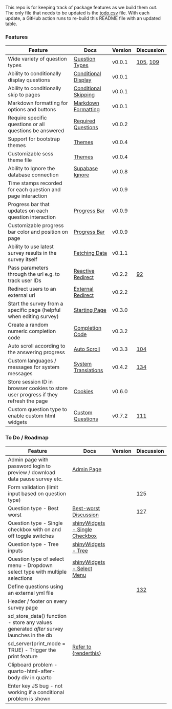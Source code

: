 
<!-- README.md is generated from README.Rmd. Please edit this file -->

This repo is for keeping track of package features as we build them out.
The only file that needs to be updated is the
[todo.csv](https://github.com/surveydown-dev/todo/blob/main/todo.csv)
file. With each update, a GitHub action runs to re-build this README
file with an updated table.

### Features

| Feature | Docs | Version | Discussion |
|----|----|----|----|
| Wide variety of question types | [Question Types](https://surveydown.org/manuals/question-types) | v0.0.1 | [105](https://github.com/orgs/surveydown-dev/discussions/105), [109](https://github.com/orgs/surveydown-dev/discussions/109) |
| Ability to conditionally display questions | [Conditional Display](https://surveydown.org/manuals/conditional-control#conditional-display) | v0.0.1 |  |
| Ability to conditionally skip to pages | [Conditional Skipping](https://surveydown.org/manuals/conditional-control#conditional-skipping) | v0.0.1 |  |
| Markdown formatting for options and buttons | [Markdown Formatting](https://surveydown.org/manuals/question-formatting#markdown-formatting) | v0.0.1 |  |
| Require specific questions or all questions be answered | [Required Questions](https://surveydown.org/manuals/server-options#required-questions) | v0.0.2 |  |
| Support for bootstrap themes | [Themes](https://surveydown.org/manuals/survey-components#changing-the-look-and-feel) | v0.0.4 |  |
| Customizable scss theme file | [Themes](https://surveydown.org/manuals/survey-components#changing-the-look-and-feel) | v0.0.4 |  |
| Ability to Ignore the database connection | [Supabase Ignore](https://surveydown.org/manuals/store-data#ignoring-the-supabase-connection) | v0.0.8 |  |
| Time stamps recorded for each question and page interaction |  | v0.0.9 |  |
| Progress bar that updates on each question interaction | [Progress Bar](https://surveydown.org/manuals/survey-components#progress-bar) | v0.0.9 |  |
| Customizable progress bar color and position on page | [Progress Bar](https://surveydown.org/manuals/survey-components#progress-bar) | v0.0.9 |  |
| Ability to use latest survey results in the survey itself | [Fetching Data](https://surveydown.org/manuals/fetch-data#reactive-fetching) | v0.1.1 |  |
| Pass parameters through the url e.g. to track user IDs | [Reactive Redirect](https://surveydown.org/manuals/redirect#reactive-redirect) | v0.2.2 | [92](https://github.com/orgs/surveydown-dev/discussions/92) |
| Redirect users to an external url | [External Redirect](https://surveydown.org/manuals/redirect) | v0.2.2 |  |
| Start the survey from a specific page (helpful when editing survey) | [Starting Page](https://surveydown.org/manuals/server-options#starting-page) | v0.3.0 |  |
| Create a random numeric completion code | [Completion Code](https://surveydown.org/manuals/reactivity#displaying-stored-values-e.g.-a-completion-code) | v0.3.2 |  |
| Auto scroll according to the answering progress | [Auto Scroll](https://surveydown.org/manuals/server-options#auto-scroll) | v0.3.3 | [104](https://github.com/surveydown-dev/surveydown/issues/104) |
| Custom languages / messages for system messages | [System Translations](https://surveydown.org/manuals/system-translations) | v0.4.2 | [134](https://github.com/orgs/surveydown-dev/discussions/134) |
| Store session ID in browser cookies to store user progress if they refresh the page | [Cookies](https://surveydown.org/manuals/server-options#cookies) | v0.6.0 |  |
| Custom question type to enable custom html widgets | [Custom Questions](https://surveydown.org/manuals/custom-questions) | v0.7.2 | [111](https://github.com/orgs/surveydown-dev/discussions/111) |

### To Do / Roadmap

| Feature | Docs | Version | Discussion |
|----|----|----|----|
| Admin page with password login to preview / download data pause survey etc. | [Admin Page](https://surveydown.org/manuals/server-options#admin-page) |  |  |
| Form validation (limit input based on question type) |  |  | [125](https://github.com/orgs/surveydown-dev/discussions/125) |
| Question type - Best worst | [Best-worst Discussion](https://github.com/orgs/surveydown-dev/discussions/127) |  | [127](https://github.com/orgs/surveydown-dev/discussions/127) |
| Question type - Single checkbox with on and off toggle switches | [shinyWidgets - Single Checkbox](https://github.com/dreamRs/shinyWidgets?tab=readme-ov-file#single-checkbox) |  |  |
| Question type - Tree inputs | [shinyWidgets - Tree](https://github.com/dreamRs/shinyWidgets?tab=readme-ov-file#tree) |  |  |
| Question type of select menu - Dropdown select type with multiple selections | [shinyWidgets - Select Menu](https://github.com/dreamRs/shinyWidgets?tab=readme-ov-file#select-menu) |  |  |
| Define questions using an external yml file |  |  | [132](https://github.com/orgs/surveydown-dev/discussions/132) |
| Header / footer on every survey page |  |  |  |
| sd_store_data() function - store any values generated *after* survey launches in the db |  |  |  |
| sd_server(print_mode = TRUE) - Trigger the print feature | [Refer to {renderthis}](https://github.com/jhelvy/renderthis/blob/main/R/pdf.R) |  |  |
| Clipboard problem - quarto-html-after-body div in quarto |  |  |  |
| Enter key JS bug - not working if a conditional problem is shown |  |  |  |
